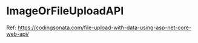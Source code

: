 # ImageOrFileUploadAPI

Ref: https://codingsonata.com/file-upload-with-data-using-asp-net-core-web-api/

